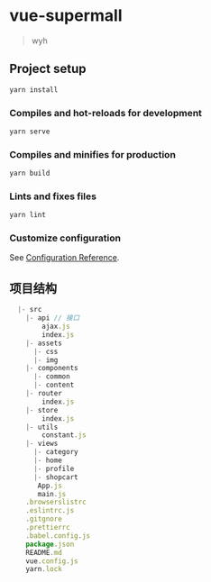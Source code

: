 # vue-supermall

> wyh

## Project setup

```cmd
yarn install
```

### Compiles and hot-reloads for development

```cmd
yarn serve
```

### Compiles and minifies for production

```cmd
yarn build
```

### Lints and fixes files

```cmd
yarn lint
```

### Customize configuration

See [Configuration Reference](https://cli.vuejs.org/config/).

## 项目结构

```js
  |- src
    |- api // 接口
        ajax.js
        index.js
    |- assets
      |- css
      |- img
    |- components 
      |- common
      |- content
    |- router
        index.js
    |- store
        index.js
    |- utils
        constant.js
    |- views
      |- category
      |- home
      |- profile
      |- shopcart
       App.js
       main.js
    .browserslistrc
    .eslintrc.js
    .gitgnore
    .prettierrc
    .babel.config.js
    package.json
    README.md
    vue.config.js
    yarn.lock
```
